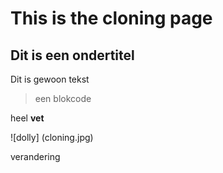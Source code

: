 # This is the cloning page

## Dit is een ondertitel

Dit is gewoon tekst

>een blokcode

heel **vet**

![dolly] (cloning.jpg) 

verandering